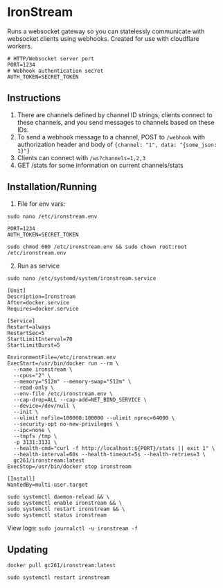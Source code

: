 # IronStream

Runs a websocket gateway so you can statelessly communicate with websocket clients using webhooks. Created for use with cloudflare workers.

```env
# HTTP/Websocket server port
PORT=1234
# Webhook authentication secret
AUTH_TOKEN=SECRET_TOKEN
```

## Instructions
1. There are channels defined by channel ID strings, clients connect to these channels, and you send messages to channels based on these IDs.
2. To send a webhook message to a channel, POST to `/webhook` with authorization header and body of `{channel: "1", data: "{some_json: 1}"}`
3. Clients can connect with `/ws?channels=1,2,3`
4. GET /stats for some information on current channels/stats


## Installation/Running

1. File for env vars: 

`sudo nano /etc/ironstream.env`

```env
PORT=1234
AUTH_TOKEN=SECRET_TOKEN
```

`sudo chmod 600 /etc/ironstream.env && sudo chown root:root /etc/ironstream.env`

2. Run as service

`sudo nano /etc/systemd/system/ironstream.service`

```systemd
[Unit]
Description=Ironstream
After=docker.service
Requires=docker.service

[Service]
Restart=always
RestartSec=5
StartLimitInterval=70
StartLimitBurst=5

EnvironmentFile=/etc/ironstream.env
ExecStart=/usr/bin/docker run --rm \
  --name ironstream \
  --cpus="2" \
  --memory="512m" --memory-swap="512m" \
  --read-only \
  --env-file /etc/ironstream.env \
  --cap-drop=ALL --cap-add=NET_BIND_SERVICE \
  --device=/dev/null \
  --init \
  --ulimit nofile=100000:100000 --ulimit nproc=64000 \
  --security-opt no-new-privileges \
  --ipc=none \
  --tmpfs /tmp \
  -p 3131:3131 \
  --health-cmd="curl -f http://localhost:${PORT}/stats || exit 1" \
  --health-interval=60s --health-timeout=5s --health-retries=3 \
  gc261/ironstream:latest
ExecStop=/usr/bin/docker stop ironstream

[Install]
WantedBy=multi-user.target
```

```
sudo systemctl daemon-reload && \
sudo systemctl enable ironstream && \
sudo systemctl restart ironstream && \
sudo systemctl status ironstream
```


View logs: `sudo journalctl -u ironstream -f`

## Updating

`docker pull gc261/ironstream:latest`

`sudo systemctl restart ironstream`